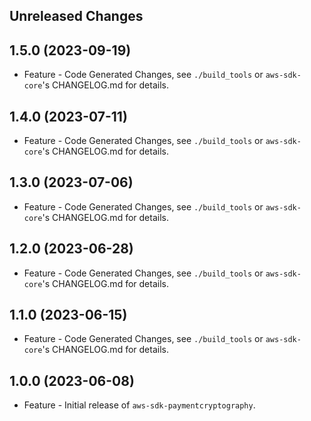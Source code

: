 Unreleased Changes
------------------

1.5.0 (2023-09-19)
------------------

* Feature - Code Generated Changes, see `./build_tools` or `aws-sdk-core`'s CHANGELOG.md for details.

1.4.0 (2023-07-11)
------------------

* Feature - Code Generated Changes, see `./build_tools` or `aws-sdk-core`'s CHANGELOG.md for details.

1.3.0 (2023-07-06)
------------------

* Feature - Code Generated Changes, see `./build_tools` or `aws-sdk-core`'s CHANGELOG.md for details.

1.2.0 (2023-06-28)
------------------

* Feature - Code Generated Changes, see `./build_tools` or `aws-sdk-core`'s CHANGELOG.md for details.

1.1.0 (2023-06-15)
------------------

* Feature - Code Generated Changes, see `./build_tools` or `aws-sdk-core`'s CHANGELOG.md for details.

1.0.0 (2023-06-08)
------------------

* Feature - Initial release of `aws-sdk-paymentcryptography`.

